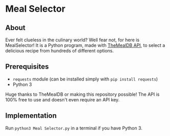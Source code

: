 # Meal Selector

## About

Ever felt clueless in the culinary world? Well fear not, for here is MealSelector! It is a Python program, made with [TheMealDB API](https://www.themealdb.com/api.php), to select a delicious recipe from hundreds of different options.

## Prerequisites

- `requests` module (can be installed simply with `pip install requests`)
- Python 3

Huge thanks to TheMealDB or making this repository possible! The API is 100% free to use and doesn't even require an API key.

## Implementation

Run `python3 Meal Selector.py` in a terminal if you have Python 3.
